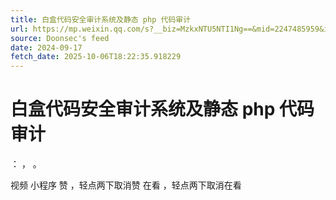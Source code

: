 ```yaml
---
title: 白盒代码安全审计系统及静态 php 代码审计
url: https://mp.weixin.qq.com/s?__biz=MzkxNTU5NTI1Ng==&mid=2247485959&idx=1&sn=a77609dff22763b93b4291c5d879861f
source: Doonsec's feed
date: 2024-09-17
fetch_date: 2025-10-06T18:22:35.918229
---
```


# 白盒代码安全审计系统及静态 php 代码审计

：
，
。

视频
小程序
赞
，轻点两下取消赞
在看
，轻点两下取消在看